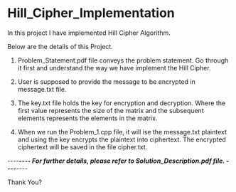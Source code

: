 # Hill_Cipher_Implementation
In this project I have implemented Hill Cipher Algorithm. 

Below are the details of this Project.

1. Problem_Statement.pdf file conveys the problem statement. Go through it first and understand the way we have implement the Hill Cipher.
   
2. User is supposed to provide the message to be encrypted in message.txt file.
  
3. The key.txt file holds the key for encryption and decryption. Where the first value represents the size of the matrix and the subsequent elements represents the elements in the matrix.
   
4. When we run the Problem_1.cpp file, it will ise the message.txt plaintext and using the key encrypts the plaintext into ciphertext. The encrypted ciphertext will be saved in the file cipher.txt. 

----***----        For further details, please refer to **Solution_Description.pdf** file.      ----***----

Thank You?
